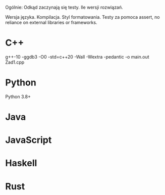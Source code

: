 Ogólnie:
Odkąd zaczynają się testy.
Ile wersji rozwiązań.

Wersja języka.
Kompilacja.
Styl formatowania.
Testy za pomoca assert, no reliance on external libraries or frameworks.

<h1>C++</h1>

g++-10 -ggdb3 -O0 -std=c++20 -Wall -Wextra -pedantic -o main.out Zad1.cpp

<h1>Python</h1>

Python 3.8+

<h1>Java</h1>
    
<h1>JavaScript</h1>

<h1>Haskell</h1>

<h1>Rust</h1>
  
